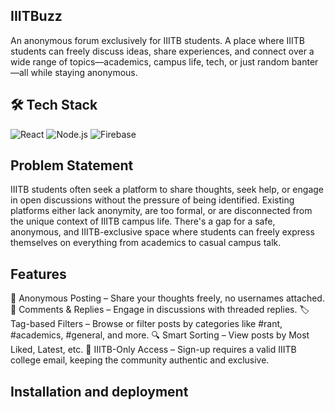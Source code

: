## IIITBuzz
An anonymous forum exclusively for IIITB students. A place where IIITB students can freely discuss ideas, share experiences, and connect over a wide range of topics—academics, campus life, tech, or just random banter—all while staying anonymous.
## 🛠️ Tech Stack
![React](https://img.shields.io/badge/React-20232A?style=flat&logo=react&logoColor=61DAFB)
![Node.js](https://img.shields.io/badge/Node.js-339933?style=flat&logo=nodedotjs&logoColor=white)
![Firebase](https://img.shields.io/badge/Firebase-FFCA28?style=flat&logo=firebase&logoColor=black)
## Problem Statement
IIITB students often seek a platform to share thoughts, seek help, or engage in open discussions without the pressure of being identified. Existing platforms either lack anonymity, are too formal, or are disconnected from the unique context of IIITB campus life. There's a gap for a safe, anonymous, and IIITB-exclusive space where students can freely express themselves on everything from academics to casual campus talk.
## Features
📝 Anonymous Posting – Share your thoughts freely, no usernames attached.
💬 Comments & Replies – Engage in discussions with threaded replies.
🏷️ Tag-based Filters – Browse or filter posts by categories like #rant, #academics, #general, and more.
🔍 Smart Sorting – View posts by Most Liked, Latest, etc.
🎯 IIITB-Only Access – Sign-up requires a valid IIITB college email, keeping the community authentic and exclusive.
## Installation and deployment
